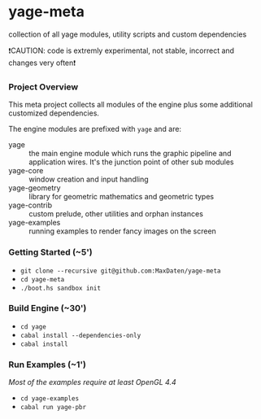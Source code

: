 yage-meta
=========

collection of all yage modules, utility scripts and custom dependencies

:exclamation:CAUTION: code is extremly experimental, not stable, incorrect and changes very often:exclamation:

### Project Overview

This meta project collects all modules of the engine plus some additional customized dependencies.

The engine modules are prefixed with `yage` and are:
<dl>
  <dt>yage</dt>
  <dd>the main engine module which runs the graphic pipeline and application wires. It's the junction point of other sub modules</dd>
  <dt>yage-core</dt>
  <dd>window creation and input handling</dd>
  <dt>yage-geometry</dt>
  <dd>library for geometric mathematics and geometric types</dd>
  <dt>yage-contrib</dt>
  <dd>custom prelude, other utilities and orphan instances</dd>
  <dt>yage-examples</dt>
  <dd>running examples to render fancy images on the screen</dd>
</dl>


### Getting Started (~5')

* `git clone --recursive git@github.com:MaxDaten/yage-meta`
* `cd yage-meta`
* `./boot.hs sandbox init`

### Build Engine (~30')

* `cd yage`
* `cabal install --dependencies-only`
* `cabal install`

### Run Examples (~1')

_Most of the examples require at least OpenGL 4.4_

* `cd yage-examples`
* `cabal run yage-pbr`

